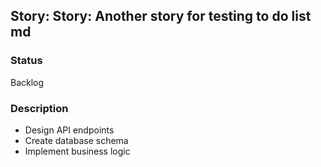 ## Story: Story: Another story for testing to do list md

### Status

Backlog

### Description

- Design API endpoints
- Create database schema
- Implement business logic
